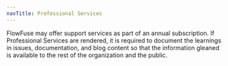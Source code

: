 ```yaml
---
navTitle: Professional Services
---
```


FlowFuse may offer support services as part of an annual subscription. If
Professional Services are rendered, it is required to document the learnings in
issues, documentation, and blog content so that the information gleaned is
available to the rest of the organization and the public.
